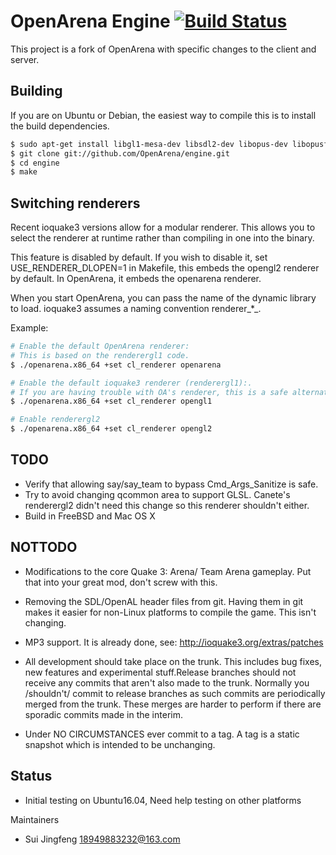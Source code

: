 # OpenArena Engine [![Build Status](https://travis-ci.org/OpenArena/engine.png?branch=master)](https://travis-ci.org/OpenArena/engine) #

This project is a fork of OpenArena with specific changes to the client and server.

## Building ##


If you are on Ubuntu or Debian, the easiest way to compile this is to install the build dependencies.

```sh
$ sudo apt-get install libgl1-mesa-dev libsdl2-dev libopus-dev libopusfile-dev libogg-dev zlib1g-dev libvorbis-dev libopenal-dev libjpeg-dev libfreetype6-dev libxmp-dev
$ git clone git://github.com/OpenArena/engine.git
$ cd engine
$ make
```


## Switching renderers ##

Recent ioquake3 versions allow for a modular renderer.  This allows you to
select the renderer at runtime rather than compiling in one into the binary.

This feature is disabled by default.  If you wish to disable it, set USE_RENDERER_DLOPEN=1 in Makefile, 
this embeds the opengl2 renderer by default. In OpenArena, it embeds the openarena renderer.

When you start OpenArena, you can pass the name of the dynamic library to load. 
ioquake3 assumes a naming convention renderer_*_.

Example:

```sh
# Enable the default OpenArena renderer:
# This is based on the renderergl1 code.
$ ./openarena.x86_64 +set cl_renderer openarena

# Enable the default ioquake3 renderer (renderergl1):.
# If you are having trouble with OA's renderer, this is a safe alternative.
$ ./openarena.x86_64 +set cl_renderer opengl1

# Enable renderergl2 
$ ./openarena.x86_64 +set cl_renderer opengl2
```

## TODO ##

* Verify that allowing say/say_team to bypass Cmd_Args_Sanitize is safe.
* Try to avoid changing qcommon area to support GLSL.  Canete's renderergl2
  didn't need this change so this renderer shouldn't either.
* Build in FreeBSD and Mac OS X

## NOTTODO ##

* Modifications to the core Quake 3: Arena/ Team Arena gameplay. Put that into your great mod, don't screw with this.

* Removing the SDL/OpenAL header files from git. Having them in git makes it easier
for non-Linux platforms to compile the game. This isn't changing.

* MP3 support. It is already done, see: http://ioquake3.org/extras/patches

* All development should take place on the trunk. This includes bug fixes, new features and experimental stuff.Release branches should not receive any commits that aren't also made to the trunk. Normally you /shouldn't/ commit to release branches as such commits are periodically merged from the trunk. These merges are harder to perform if there are sporadic commits made in the interim.

* Under NO CIRCUMSTANCES ever commit to a tag. A tag is a static snapshot which is intended to be unchanging.

## Status ##

* Initial testing on Ubuntu16.04, Need help testing on other platforms




Maintainers

  * Sui Jingfeng <18949883232@163.com>

